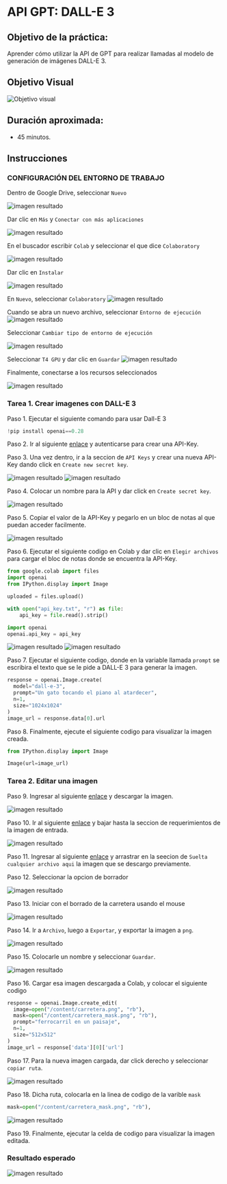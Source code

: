 # API GPT: DALL-E 3

## Objetivo de la práctica:

Aprender cómo utilizar la API de GPT para realizar llamadas al modelo de generación de imágenes DALL-E 3.


## Objetivo Visual 

![Objetivo visual](/images/cap5_obj_vis.png) 

## Duración aproximada:

- 45 minutos.

## Instrucciones 

### **CONFIGURACIÓN DEL ENTORNO DE TRABAJO**

Dentro de Google Drive, seleccionar `Nuevo`

![imagen resultado](/images/conf_1.png)

Dar clic en `Más` y `Conectar con más aplicaciones`

![imagen resultado](/images/conf_2.png)

En el buscador escribir `Colab` y seleccionar el que dice `Colaboratory`

![imagen resultado](/images/conf_3.png)

Dar clic en `Instalar`

![imagen resultado](/images/conf_4.png)

En `Nuevo`, seleccionar `Colaboratory`
![imagen resultado](/images/conf_5.png)

Cuando se abra un nuevo archivo, seleccionar `Entorno de ejecución`
![imagen resultado](/images/conf_6.png)

Seleccionar `Cambiar tipo de entorno de ejecución`

![imagen resultado](/images/conf_7.png)

Seleccionar `T4 GPU` y dar clic en `Guardar`
![imagen resultado](/images/conf_8.png)

Finalmente, conectarse a los recursos seleccionados

![imagen resultado](/images/conf_9.png)

### Tarea 1. **Crear imagenes con DALL-E 3**

Paso 1. Ejecutar el siguiente comando para usar Dall-E 3

```python
!pip install openai==0.28
```

Paso 2. Ir al siguiente [enlace](https://platform.openai.com/api-keys) y autenticarse para crear una API-Key.

Paso 3. Una vez dentro, ir a la seccion de `API Keys` y crear una nueva API-Key dando click en `Create new secret key`.

![imagen resultado](/images/cap5_3.png)
![imagen resultado](/images/cap5_4.png)

Paso 4. Colocar un nombre para la API y dar click en `Create secret key`.

![imagen resultado](/images/cap5_5.png)

Paso 5. Copiar el valor de la API-Key y pegarlo en un bloc de notas al que puedan acceder facilmente.

![imagen resultado](/images/cap5_6.png)

Paso 6. Ejecutar el siguiente codigo en Colab y dar clic en `Elegir archivos` para cargar el bloc de notas donde se encuentra la API-Key.

```python
from google.colab import files
import openai
from IPython.display import Image

uploaded = files.upload()

with open("api_key.txt", "r") as file:
    api_key = file.read().strip()

import openai
openai.api_key = api_key
```

![imagen resultado](/images/cap5_7.png)
![imagen resultado](/images/cap5_8.png)

Paso 7. Ejecutar el siguiente codigo, donde en la variable llamada `prompt` se escribira el texto que se le pide a DALL-E 3 para generar la imagen.

```python
response = openai.Image.create(
  model="dall-e-3",
  prompt="Un gato tocando el piano al atardecer",
  n=1,
  size="1024x1024"
)
image_url = response.data[0].url
```

Paso 8. Finalmente, ejecute el siguiente codigo para visualizar la imagen creada.

```python
from IPython.display import Image

Image(url=image_url)
```

### Tarea 2. **Editar una imagen**

Paso 9. Ingresar al siguiente [enlace](https://drive.google.com/file/d/1IWtCHoxJgBAfFzFOchZT4aYSKB4UQd8O/view?usp=sharing) y descargar la imagen.

![imagen resultado](images/cap5_1.png)

Paso 10. Ir al siguiente [enlace](https://platform.openai.com/docs/guides/images?api-mode=chat) y bajar hasta la seccion de requerimientos de la imagen de entrada.

![imagen resultado](images/cap5_2.png)

Paso 11. Ingresar al siguiente [enlace](https://www.photopea.com/) y arrastrar en la seecion de `Suelta cualquier archivo aqui` la imagen que se descargo previamente. 

Paso 12. Seleccionar la opcion de borrador

![imagen resultado](images/cap5_9.png)

Paso 13. Iniciar con el borrado de la carretera usando el mouse

![imagen resultado](images/cap5_10.png)

Paso 14. Ir a `Archivo`, luego a `Exportar`, y exportar la imagen a `png`.

![imagen resultado](images/cap5_11.png)

Paso 15. Colocarle un nombre y seleccionar `Guardar`.

![imagen resultado](images/cap5_12.png)

Paso 16. Cargar esa imagen descargada a Colab, y colocar el siguiente codigo

```python
response = openai.Image.create_edit(
  image=open("/content/carretera.png", "rb"),
  mask=open("/content/carretera_mask.png", "rb"),
  prompt="ferrocarril en un paisaje",
  n=1,
  size="512x512"
)
image_url = response['data'][0]['url']
```

Paso 17. Para la nueva imagen cargada, dar click derecho y seleccionar `copiar ruta`.

![imagen resultado](images/cap5_13.png)

Paso 18. Dicha ruta, colocarla en la linea de codigo de la varible `mask`

```python
mask=open("/content/carretera_mask.png", "rb"),
```
![imagen resultado](images/cap5_14.png)

Paso 19. Finalmente, ejecutar la celda de codigo para visualizar la imagen editada.

### Resultado esperado

![imagen resultado](images/cap5_resultado_esperado.png)
